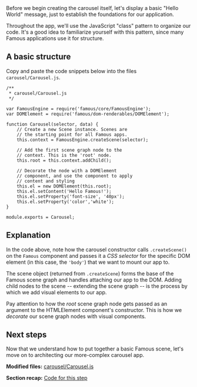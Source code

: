 <span class="intro-graf">
Before we begin creating the carousel itself, let's display a basic "Hello World" message, just to establish the foundations for our application.
</span>

Throughout the app, we'll use the JavaScript "class" pattern to organize our code. It's a good idea to familiarize yourself with this pattern, since many Famous applications use it for structure.

## A basic structure

Copy and paste the code snippets below into the files `carousel/Carousel.js`.

    /**
     * carousel/Carousel.js
     */

    var FamousEngine = require('famous/core/FamousEngine');
    var DOMElement = require('famous/dom-renderables/DOMElement');

    function Carousel(selector, data) {
        // Create a new Scene instance. Scenes are
        // the starting point for all Famous apps.
        this.context = FamousEngine.createScene(selector);

        // Add the first scene graph node to the
        // context. This is the 'root' node.
        this.root = this.context.addChild();

        // Decorate the node with a DOMElement
        // component, and use the component to apply
        // content and styling
        this.el = new DOMElement(this.root);
        this.el.setContent('Hello Famous!');
        this.el.setProperty('font-size', '40px');
        this.el.setProperty('color','white');
    }

    module.exports = Carousel;


## Explanation

In the code above, note how the carousel constructor calls `.createScene()` on the `Famous` component and passes it a _CSS selector_ for the specific DOM element (in this case, the `'body'`) that we want to mount our app to.

The scene object (returned from `.createScene`) forms the base of the Famous scene graph and handles attaching our app to the DOM. Adding child nodes to the scene -- extending the scene graph -- is the process by which we add visual elements to our app.

Pay attention to how the _root_ scene graph node gets passed as an argument to the HTMLElement component's constructor. This is how we _decorate_ our scene graph nodes with visual components.

## Next steps

Now that we understand how to put together a basic Famous scene, let's move on to architecting our more-complex carousel app.

<div class="sidenote--other">
<p><strong>Modified files:</strong> <a href="https://github.com/famous/lesson-carousel-starter-kit/blob/step1-HelloFamous/src/carousel/Carousel.js">carousel/Carousel.js</a></p>
</div>

<div class="sidenote">
<p><strong>Section recap:</strong> <a href="https://github.com/famous/lesson-carousel-starter-kit/tree/step1-HelloFamous">Code for this step</a></p>
</div>
